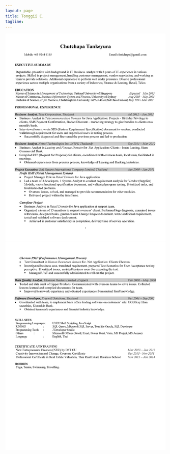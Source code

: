 ```yaml
---
layout: page
title: Tonggii C.
tagline: 
---
```



![Page 1](/images/Resume_1.png)
![Page 2](/images/Resume_2.png)


